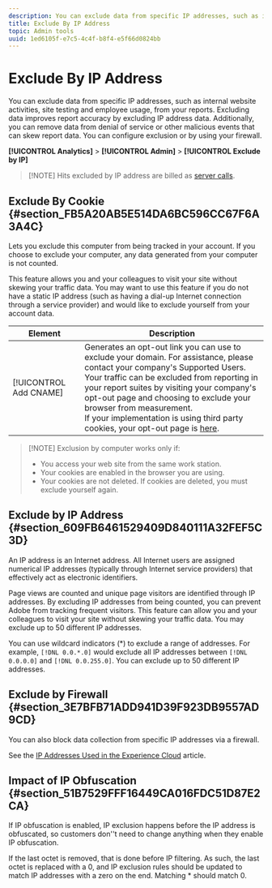 ```yaml
---
description: You can exclude data from specific IP addresses, such as internal website activities, site testing and employee usage, from your reports. Excluding data improves report accuracy by excluding IP address data. Additionally, you can remove data from denial of service or other malicious events that can skew report data. You can configure exclusion or by using your firewall.
title: Exclude By IP Address
topic: Admin tools
uuid: 1ed6105f-e7c5-4c4f-b8f4-e5f66d0824bb
---
```


# Exclude By IP Address

You can exclude data from specific IP addresses, such as internal website activities, site testing and employee usage, from your reports. Excluding data improves report accuracy by excluding IP address data. Additionally, you can remove data from denial of service or other malicious events that can skew report data. You can configure exclusion or by using your firewall.

**[!UICONTROL Analytics]** > **[!UICONTROL Admin]** > **[!UICONTROL Exclude by IP]**

>[!NOTE] Hits excluded by IP address are billed as [server calls](https://docs.adobe.com/content/help/en/analytics/technotes/terms.html).

## Exclude By Cookie {#section_FB5A20AB5E514DA6BC596CC67F6A3A4C}

Lets you exclude this computer from being tracked in your account. If you choose to exclude your computer, any data generated from your computer is not counted.

This feature allows you and your colleagues to visit your site without skewing your traffic data. You may want to use this feature if you do not have a static IP address (such as having a dial-up Internet connection through a service provider) and would like to exclude yourself from your account data.

| Element | Description |
|--- |--- |
|[!UICONTROL Add CNAME]|Generates an opt-out link you can use to exclude your domain. For assistance, please contact your company's Supported Users. <br>Your traffic can be excluded from reporting in your report suites by visiting your company's opt-out page and choosing to exclude your browser from measurement. <br>If your implementation is using third party cookies, your opt-out page is [here](https://democorp.112.2o7.net/optout.html?locale=en_US&popup=true).|

>[!NOTE] Exclusion by computer works only if:
>
> * You access your web site from the same work station.
> * Your cookies are enabled in the browser you are using.
> * Your cookies are not deleted. If cookies are deleted, you must exclude yourself again.

## Exclude by IP Address {#section_609FB6461529409D840111A32FEF5C3D}

An IP address is an Internet address. All Internet users are assigned numerical IP addresses (typically through Internet service providers) that effectively act as electronic identifiers.

Page views are counted and unique page visitors are identified through IP addresses. By excluding IP addresses from being counted, you can prevent Adobe from tracking frequent visitors. This feature can allow you and your colleagues to visit your site without skewing your traffic data. You may exclude up to 50 different IP addresses.

You can use wildcard indicators (&#42;) to exclude a range of addresses. For example, `[!DNL 0.0.*.0]` would exclude all IP addresses between `[!DNL 0.0.0.0]` and `[!DNL 0.0.255.0]`. You can exclude up to 50 different IP addresses.

## Exclude by Firewall {#section_3E7BFB71ADD941D39F923DB9557AD9CD}

You can also block data collection from specific IP addresses via a firewall.

See the [IP Addresses Used in the Experience Cloud](https://helpx.adobe.com/analytics/kb/adobe-ip-addresses.html) article.

## Impact of IP Obfuscation {#section_51B7529FFF16449CA016FDC51D87E2CA}

If IP obfuscation is enabled, IP exclusion happens before the IP address is obfuscated, so customers don''t need to change anything when they enable IP obfuscation.

If the last octet is removed, that is done before IP filtering. As such, the last octet is replaced with a 0, and IP exclusion rules should be updated to match IP addresses with a zero on the end. Matching &#42; should match 0.
